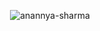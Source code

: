 

<p align="center" ><img src="https://github-readme-streak-stats.herokuapp.com/?user=anannya-sharma&theme=dark&background=0d1117&date_format=M%20j%5B%2C%20Y%5D" alt="anannya-sharma" /></p>
